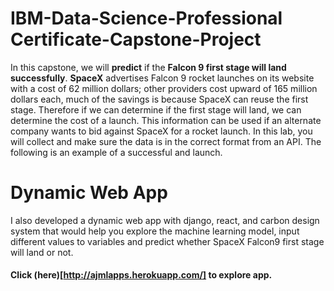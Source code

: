 # IBM-Data-Science-Professional Certificate-Capstone-Project
In this capstone, we will **predict** if the **Falcon 9 first stage will land successfully**. **SpaceX** advertises Falcon 9 rocket launches on its website with a cost of 62 million dollars; other providers cost upward of 165 million dollars each, much of the savings is because SpaceX can reuse the first stage. Therefore if we can determine if the first stage will land, we can determine the cost of a launch. This information can be used if an alternate company wants to bid against SpaceX for a rocket launch. In this lab, you will collect and make sure the data is in the correct format from an API. The following is an example of a successful and launch.

# Dynamic Web App
I also developed a dynamic web app with django, react, and carbon design system that would help you explore the machine learning model, input different values to variables and predict whether SpaceX Falcon9 first stage will land or not. 
#### Click (here)[http://ajmlapps.herokuapp.com/] to explore app.

